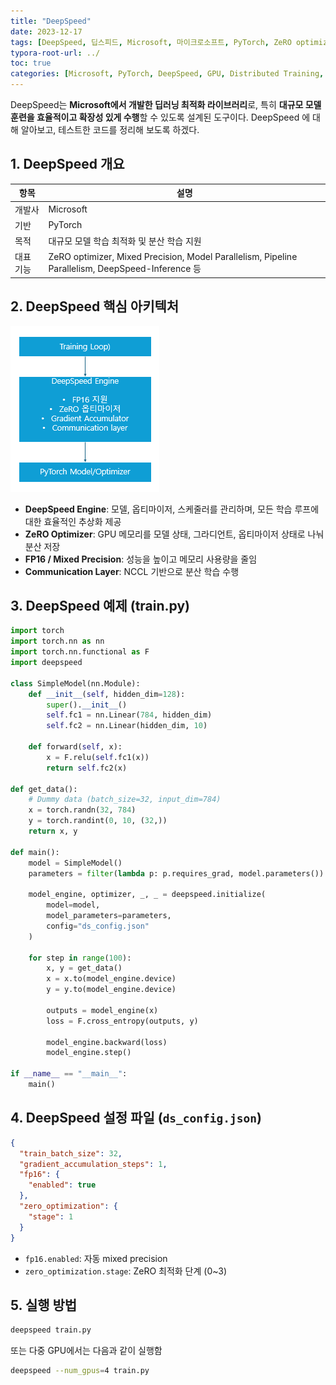 ```yaml
---
title: "DeepSpeed"
date: 2023-12-17
tags: [DeepSpeed, 딥스피드, Microsoft, 마이크로소프트, PyTorch, ZeRO optimizer, Mixed Precision, Model Parallelism, Pipeline Parallelism, DeepSpeed-Inference]
typora-root-url: ../
toc: true
categories: [Microsoft, PyTorch, DeepSpeed, GPU, Distributed Training, Transformer]
---
```


DeepSpeed는 **Microsoft에서 개발한 딥러닝 최적화 라이브러리**로, 특히 **대규모 모델 훈련을 효율적이고 확장성 있게 수행**할 수 있도록 설계된 도구이다. DeepSpeed 에 대해 알아보고, 테스트한 코드를 정리해 보도록 하겠다.



## 1. DeepSpeed 개요

| 항목      | 설명                                                         |
| --------- | ------------------------------------------------------------ |
| 개발사    | Microsoft                                                    |
| 기반      | PyTorch                                                      |
| 목적      | 대규모 모델 학습 최적화 및 분산 학습 지원                    |
| 대표 기능 | ZeRO optimizer, Mixed Precision, Model Parallelism, Pipeline Parallelism, DeepSpeed-Inference 등 |

##  2. DeepSpeed 핵심 아키텍처

![그림 - DeepSpeed 아키텍처](/../images/2023-12/DeepSpeed-01.png)

* **DeepSpeed Engine**: 모델, 옵티마이저, 스케줄러를 관리하며, 모든 학습 루프에 대한 효율적인 추상화 제공
* **ZeRO Optimizer**: GPU 메모리를 모델 상태, 그라디언트, 옵티마이저 상태로 나눠 분산 저장
* **FP16 / Mixed Precision**: 성능을 높이고 메모리 사용량을 줄임
* **Communication Layer**: NCCL 기반으로 분산 학습 수행



##  3. DeepSpeed 예제 (train.py)

```python
import torch
import torch.nn as nn
import torch.nn.functional as F
import deepspeed

class SimpleModel(nn.Module):
    def __init__(self, hidden_dim=128):
        super().__init__()
        self.fc1 = nn.Linear(784, hidden_dim)
        self.fc2 = nn.Linear(hidden_dim, 10)

    def forward(self, x):
        x = F.relu(self.fc1(x))
        return self.fc2(x)

def get_data():
    # Dummy data (batch_size=32, input_dim=784)
    x = torch.randn(32, 784)
    y = torch.randint(0, 10, (32,))
    return x, y

def main():
    model = SimpleModel()
    parameters = filter(lambda p: p.requires_grad, model.parameters())

    model_engine, optimizer, _, _ = deepspeed.initialize(
        model=model,
        model_parameters=parameters,
        config="ds_config.json"
    )

    for step in range(100):
        x, y = get_data()
        x = x.to(model_engine.device)
        y = y.to(model_engine.device)

        outputs = model_engine(x)
        loss = F.cross_entropy(outputs, y)

        model_engine.backward(loss)
        model_engine.step()

if __name__ == "__main__":
    main()

```



## 4. DeepSpeed 설정 파일 (`ds_config.json`)

```json
{
  "train_batch_size": 32,
  "gradient_accumulation_steps": 1,
  "fp16": {
    "enabled": true
  },
  "zero_optimization": {
    "stage": 1
  }
}
```

* `fp16.enabled`: 자동 mixed precision
* `zero_optimization.stage`: ZeRO 최적화 단계 (0~3)



## 5. 실행 방법

```bash
deepspeed train.py
```

또는 다중 GPU에서는 다음과 같이 실행함

```bash
deepspeed --num_gpus=4 train.py
```

